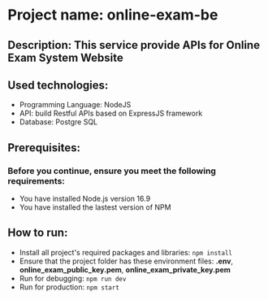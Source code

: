 # Project name: online-exam-be
## Description: This service provide APIs for Online Exam System Website
## Used technologies:
- Programming Language: NodeJS
- API: build Restful APIs based on ExpressJS framework
- Database: Postgre SQL
## Prerequisites:
### Before you continue, ensure you meet the following requirements:
- You have installed Node.js version 16.9
- You have installed the lastest version of NPM
## How to run:
- Install all project's required packages and libraries: ```npm install```
- Ensure that the project folder has these environment files: **.env**, **online_exam_public_key.pem**, **online_exam_private_key.pem**
- Run for debugging: ```npm run dev```
- Run for production: ```npm start```
